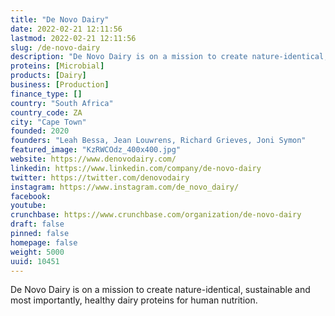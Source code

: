 ```yaml
---
title: "De Novo Dairy"
date: 2022-02-21 12:11:56
lastmod: 2022-02-21 12:11:56
slug: /de-novo-dairy
description: "De Novo Dairy is on a mission to create nature-identical, sustainable and most importantly, healthy dairy proteins for human nutrition."
proteins: [Microbial]
products: [Dairy]
business: [Production]
finance_type: []
country: "South Africa"
country_code: ZA
city: "Cape Town"
founded: 2020
founders: "Leah Bessa, Jean Louwrens, Richard Grieves, Joni Symon"
featured_image: "KzRWCOdz_400x400.jpg"
website: https://www.denovodairy.com/
linkedin: https://www.linkedin.com/company/de-novo-dairy
twitter: https://twitter.com/denovodairy
instagram: https://www.instagram.com/de_novo_dairy/
facebook: 
youtube: 
crunchbase: https://www.crunchbase.com/organization/de-novo-dairy
draft: false
pinned: false
homepage: false
weight: 5000
uuid: 10451
---
```

De Novo Dairy is on a mission to create nature-identical, sustainable and most importantly, healthy dairy proteins for human nutrition.
